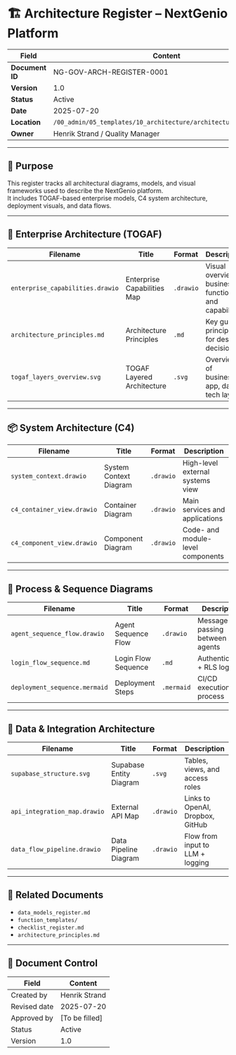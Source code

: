 # 🏗️ Architecture Register – NextGenio Platform

| Field            | Content                                                        |
|------------------|-----------------------------------------------------------------|
| **Document ID**  | NG-GOV-ARCH-REGISTER-0001                                       |
| **Version**      | 1.0                                                             |
| **Status**       | Active                                                          |
| **Date**         | 2025-07-20                                                      |
| **Location**     | `/00_admin/05_templates/10_architecture/architecture_register.md` |
| **Owner**        | Henrik Strand / Quality Manager                                 |

---

## 🎯 Purpose

This register tracks all architectural diagrams, models, and visual frameworks used to describe the NextGenio platform.  
It includes TOGAF-based enterprise models, C4 system architecture, deployment visuals, and data flows.

---

## 🧱 Enterprise Architecture (TOGAF)

| Filename                      | Title                         | Format    | Description |
|-------------------------------|-------------------------------|-----------|-------------|
| `enterprise_capabilities.drawio` | Enterprise Capabilities Map | `.drawio` | Visual overview of business functions and capabilities |
| `architecture_principles.md`  | Architecture Principles       | `.md`     | Key guiding principles for design decisions |
| `togaf_layers_overview.svg`  | TOGAF Layered Architecture     | `.svg`    | Overview of business, app, data, tech layers |

---

## 📦 System Architecture (C4)

| Filename                      | Title                         | Format    | Description |
|-------------------------------|-------------------------------|-----------|-------------|
| `system_context.drawio`       | System Context Diagram        | `.drawio` | High-level external systems view |
| `c4_container_view.drawio`    | Container Diagram             | `.drawio` | Main services and applications |
| `c4_component_view.drawio`    | Component Diagram             | `.drawio` | Code- and module-level components |

---

## 🔁 Process & Sequence Diagrams

| Filename                        | Title                         | Format    | Description |
|----------------------------------|-------------------------------|-----------|-------------|
| `agent_sequence_flow.drawio`    | Agent Sequence Flow           | `.drawio` | Message-passing between AI agents |
| `login_flow_sequence.md`        | Login Flow Sequence           | `.md`     | Authentication + RLS logic |
| `deployment_sequence.mermaid`   | Deployment Steps              | `.mermaid`| CI/CD execution process |

---

## 🧮 Data & Integration Architecture

| Filename                         | Title                         | Format    | Description |
|----------------------------------|-------------------------------|-----------|-------------|
| `supabase_structure.svg`         | Supabase Entity Diagram       | `.svg`    | Tables, views, and access roles |
| `api_integration_map.drawio`     | External API Map              | `.drawio` | Links to OpenAI, Dropbox, GitHub |
| `data_flow_pipeline.drawio`      | Data Pipeline Diagram         | `.drawio` | Flow from input to LLM + logging |

---

## 📎 Related Documents

- `data_models_register.md`
- `function_templates/`
- `checklist_register.md`
- `architecture_principles.md`

---

## 📄 Document Control

| Field           | Content                |
|-----------------|------------------------|
| Created by      | Henrik Strand          |
| Revised date    | 2025-07-20             |
| Approved by     | [To be filled]         |
| Status          | Active                 |
| Version         | 1.0                    |
